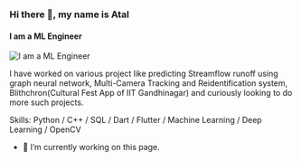 ### Hi there 👋, my name is Atal
#### I am a ML Engineer
![I am a ML Engineer](AtalGupta/AtalGupta/REAADME.png)

I have worked on various project like predicting Streamflow runoff using graph neural network, Multi-Camera Tracking and Reidentification system, Blithchron(Cultural Fest App of IIT Gandhinagar) and curiously looking to do more such projects.

Skills: Python / C++ / SQL / Dart / Flutter / Machine Learning / Deep Learning / OpenCV 

- 🔭 I’m currently working on this page. 

